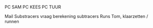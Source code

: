 PC SAM
PC KEES
PC TUUR

Mail Substracers vraag berekening subtracers
Runs Tom, klaarzetten / runnen
